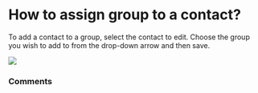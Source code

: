 # How to assign group to a contact?

<p class="no-margin">To add a contact to a group, select the contact to edit. Choose the group you wish to add to from the drop-down arrow and then save.</p>
<p class="no-margin"></p>
<div class="intercom-container"><img src="/assets/img/teams-pro/image_79.png"></div>

### Comments
<Comments />
